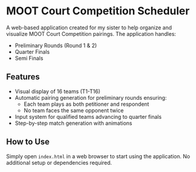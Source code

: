 # MOOT Court Competition Scheduler

A web-based application created for my sister to help organize and visualize MOOT Court Competition pairings. The application handles:

- Preliminary Rounds (Round 1 & 2)
- Quarter Finals
- Semi Finals

## Features

- Visual display of 16 teams (T1-T16)
- Automatic pairing generation for preliminary rounds ensuring:
  - Each team plays as both petitioner and respondent
  - No team faces the same opponent twice
- Input system for qualified teams advancing to quarter finals
- Step-by-step match generation with animations

## How to Use

Simply open `index.html` in a web browser to start using the application. No additional setup or dependencies required.
